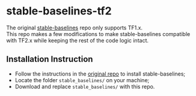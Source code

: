 # stable-baselines-tf2
The original [stable-baselines](https://github.com/hill-a/stable-baselines) repo only supports TF1.x.\
This repo makes a few modifications to make stable-baselines compatible with TF2.x while keeping the rest of the code logic intact.

## Installation Instruction
- Follow the instructions in the [original repo](https://github.com/hill-a/stable-baseline) to install stable-baselines;
- Locate the folder `stable_baselines/` on your machine;
- Download and replace `stable_baselines/` with this repo.
